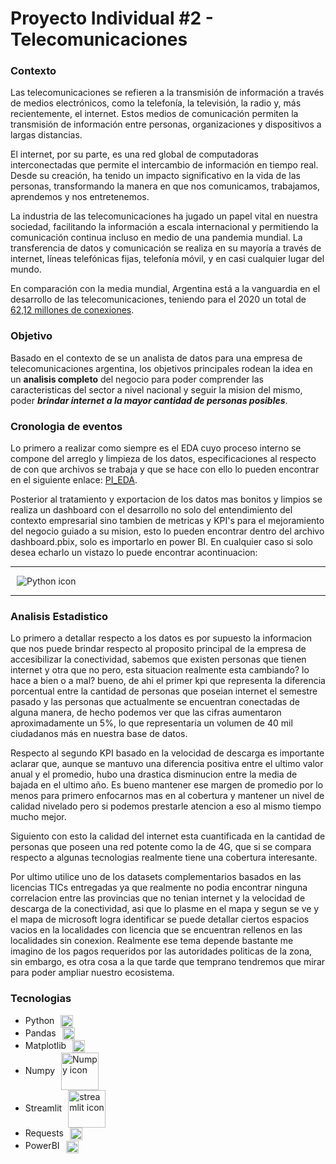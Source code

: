 # Proyecto Individual #2 - Telecomunicaciones

### **Contexto**

Las telecomunicaciones se refieren a la transmisión de información a través de medios electrónicos, como la telefonía, la televisión, la radio y, más recientemente, el internet. Estos medios de comunicación permiten la transmisión de información entre personas, organizaciones y dispositivos a largas distancias.

El internet, por su parte, es una red global de computadoras interconectadas que permite el intercambio de información en tiempo real. Desde su creación, ha tenido un impacto significativo en la vida de las personas, transformando la manera en que nos comunicamos, trabajamos, aprendemos y nos entretenemos.

La industria de las telecomunicaciones ha jugado un papel vital en nuestra sociedad, facilitando la información a escala internacional y permitiendo la comunicación continua incluso en medio de una pandemia mundial. La transferencia de datos y comunicación se realiza en su mayoría a través de internet, líneas telefónicas fijas, telefonía móvil, y en casi cualquier lugar del mundo. 

En comparación con la media mundial, Argentina está a la vanguardia en el desarrollo de las telecomunicaciones, teniendo para el 2020 un total de [62,12 millones de conexiones](https://www.datosmundial.com/america/argentina/telecomunicacion.php). 

### **Objetivo**

Basado en el contexto de se un analista de datos para una empresa de telecomunicaciones argentina, los objetivos principales rodean la idea en un **analisis completo** del negocio para poder comprender las caracteristicas del sector a nivel nacional y seguir la mision del mismo, poder ***brindar internet a la mayor cantidad de personas posibles***.

### **Cronologia de eventos**

Lo primero a realizar como siempre es el EDA cuyo proceso interno se compone del arreglo y limpieza de los datos, especificaciones al respecto de con que archivos se trabaja y que se hace con ello lo pueden encontrar en el siguiente enlace: [PI_EDA](https://pi2dataanalysis-q3u79xgfwedzd8paqbdk59.streamlit.app/).

Posterior al tratamiento y exportacion de los datos mas bonitos y limpios se realiza un dashboard con el desarrollo no solo del entendimiento del contexto empresarial sino tambien de metricas y KPI's para el mejoramiento del negocio guiado a su mision, esto lo pueden encontrar dentro del archivo dashboard.pbix, solo es importarlo en power BI. En cualquier caso si solo desea echarlo un vistazo lo puede encontrar acontinuacion:  
***
<image src="./Dashboard.png" align="center" style="margin-left:10px" alt="Python icon">  

***
### **Analisis Estadistico**

Lo primero a detallar respecto a los datos es por supuesto la informacion que nos puede brindar respecto al proposito principal de la empresa de accesibilizar la conectividad, sabemos que existen personas que tienen internet y otra que no pero, esta situacion realmente esta cambiando? lo hace a bien o a mal? bueno, de ahi el primer kpi que representa la diferencia porcentual entre la cantidad de personas que poseian internet el semestre pasado y las personas que actualmente se encuentran conectadas de alguna manera, de hecho podemos ver que las cifras aumentaron aproximadamente un 5%, lo que representaria un volumen de 40 mil ciudadanos más en nuestra base de datos.  

Respecto al segundo KPI basado en la velocidad de descarga es importante aclarar que, aunque se mantuvo una diferencia positiva entre el ultimo valor anual y el promedio, hubo una drastica disminucion entre la media de bajada en el ultimo año. Es bueno mantener ese margen de promedio por lo menos para primero enfocarnos mas en al cobertura y mantener un nivel de calidad nivelado pero si podemos prestarle atencion a eso al mismo tiempo  mucho mejor.

Siguiento con esto la calidad del internet esta cuantificada en la cantidad de personas que poseen una red potente como la de 4G, que si se compara respecto a algunas tecnologias realmente tiene una cobertura interesante.

Por ultimo utilice uno de los datasets complementarios basados en las licencias TICs entregadas ya que realmente no podia encontrar ninguna correlacion entre las provincias que no tenian internet y la velocidad de descarga de la conectividad, asi que lo plasme en el mapa y segun se ve y el mapa de microsoft logra identificar se puede detallar ciertos espacios vacios en la localidades con licencia que se encuentran rellenos en las localidades sin conexion. Realmente ese tema depende bastante me imagino de los pagos requeridos por las autoridades politicas de la zona, sin embargo, es otra cosa a la que tarde que temprano tendremos que mirar para poder ampliar nuestro ecosistema.

### **Tecnologias**

  - Python<image src="https://upload.wikimedia.org/wikipedia/commons/thumb/c/c3/Python-logo-notext.svg/1200px-Python-logo-notext.svg.png" width=20 align="center" style="margin-left:10px" alt="Python icon">
  - Pandas<image src="https://upload.wikimedia.org/wikipedia/commons/thumb/2/22/Pandas_mark.svg/225px-Pandas_mark.svg.png" width=20 align="center" style="margin-left:10px" alt="Pandas icon">
   - Matplotlib<image src="https://upload.wikimedia.org/wikipedia/commons/thumb/8/84/Matplotlib_icon.svg/2048px-Matplotlib_icon.svg.png" width=20 align="center" style="margin-left:10px" alt="Matplotlib icon">
  - Numpy<image src="https://upload.wikimedia.org/wikipedia/commons/thumb/3/31/NumPy_logo_2020.svg/1200px-NumPy_logo_2020.svg.png" width=60 align="center" style="margin-left:10px" alt="Numpy icon">
  - Streamlit<image src="https://images.datacamp.com/image/upload/v1640050215/image27_frqkzv.png" width=60 align="center" style="margin-left:10px" alt="streamlit icon">
  - Requests<image src="https://upload.wikimedia.org/wikipedia/commons/2/2c/Requests-logo.png" width=20 align="center" style="margin-left:10px" alt="Requests icon">
  - PowerBI<image src="https://www.uc3m.es/sdic/media/sdic/img/mediana/original/im_power-bi-pro---icono/im_power-bi-pro---icono.png" width=20 align="center" style="margin-left:10px" alt="PowerBI icon">
  
